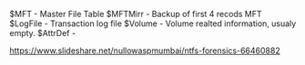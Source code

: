 $MFT - Master File Table
$MFTMirr - Backup of first 4 recods MFT
$LogFile - Transaction log file
$Volume - Volume realted information, usualy empty.
$AttrDef - 

https://www.slideshare.net/nullowaspmumbai/ntfs-forensics-66460882
